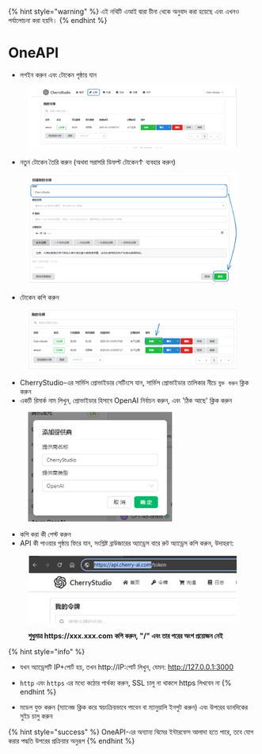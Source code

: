 
{% hint style="warning" %}
এই নথিটি এআই দ্বারা চীনা থেকে অনুবাদ করা হয়েছে এবং এখনও পর্যালোচনা করা হয়নি।
{% endhint %}

# OneAPI

* লগইন করুন এবং টোকেন পৃষ্ঠায় যান

<figure><img src="../../../.gitbook/assets/image (22).png" alt=""><figcaption></figcaption></figure>

* নতুন টোকেন তৈরি করুন (অথবা সরাসরি ডিফল্ট টোকেন↑ ব্যবহার করুন)

<figure><img src="../../../.gitbook/assets/image (19).png" alt="" width="563"><figcaption></figcaption></figure>

* টোকেন কপি করুন

<figure><img src="../../../.gitbook/assets/image (24).png" alt="" width="563"><figcaption></figcaption></figure>

* CherryStudio-এর সার্ভিস প্রোভাইডার সেটিংসে যান, সার্ভিস প্রোভাইডার তালিকার নীচে `যুক্ত করুন` ক্লিক করুন
* একটি রিমার্ক নাম লিখুন, প্রোভাইডার হিসাবে OpenAI নির্বাচন করুন, এবং 'ঠিক আছে' ক্লিক করুন

<figure><img src="../../../.gitbook/assets/image (25).png" alt="" width="291"><figcaption></figcaption></figure>

* কপি করা কী পেস্ট করুন
* API কী পাওয়ার পৃষ্ঠায় ফিরে যান, সংশ্লিষ্ট ব্রাউজারের অ্যাড্রেস বারে রুট অ্যাড্রেস কপি করুন, উদাহরণ:

<figure><img src="../../../.gitbook/assets/image (26).png" alt="" width="563"><figcaption><p><strong>শুধুমাত্র https://xxx.xxx.com কপি করুন, "/" এবং তার পরের অংশ প্রয়োজন নেই</strong></p></figcaption></figure>

{% hint style="info" %}
* যখন অ্যাড্রেসটি IP+পোর্ট হয়, তখন http://IP:পোর্ট লিখুন, যেমন: http://127.0.0.1:3000
* `http` এবং `https` এর মধ্যে কঠোর পার্থক্য করুন, SSL চালু না থাকলে https লিখবেন না
{% endhint %}

* মডেল যুক্ত করুন (ম্যানেজ ক্লিক করে স্বয়ংক্রিয়ভাবে পাবেন বা ম্যানুয়ালি ইনপুট করুন) এবং উপরের ডানদিকের সুইচ চালু করুন

{% hint style="success" %}
OneAPI-এর অন্যান্য থিমের ইন্টারফেস আলাদা হতে পারে, তবে যোগ করার পদ্ধতি উপরের প্রক্রিয়ার অনুরূপ
{% endhint %}